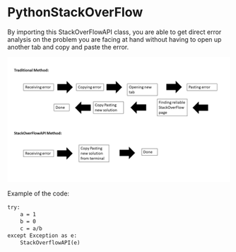 # PythonStackOverFlow

By importing this StackOverFlowAPI class, you are able to get direct error analysis on the problem you are facing at hand without having to open up another tab and copy and paste the error.

![alt text](doc/diagram.jpg)

Example of the code:
```
try:
    a = 1
    b = 0
    c = a/b
except Exception as e:
    StackOverflowAPI(e)
```
